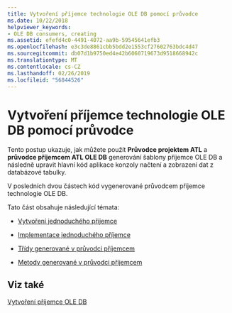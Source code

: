 ```yaml
---
title: Vytvoření příjemce technologie OLE DB pomocí průvodce
ms.date: 10/22/2018
helpviewer_keywords:
- OLE DB consumers, creating
ms.assetid: efefd4c0-4491-4072-aa9b-59545641efb3
ms.openlocfilehash: e3c3de8861cbb5bdd2e1553cf27602763bdc4d47
ms.sourcegitcommit: db07d1b9750ed4e42b6060719673d9518668942c
ms.translationtype: MT
ms.contentlocale: cs-CZ
ms.lasthandoff: 02/26/2019
ms.locfileid: "56844526"
---
```

# <a name="creating-an-ole-db-consumer-using-a-wizard"></a>Vytvoření příjemce technologie OLE DB pomocí průvodce

Tento postup ukazuje, jak můžete použít **Průvodce projektem ATL** a **průvodce příjemcem ATL OLE DB** generování šablony příjemce OLE DB a následně upravit hlavní kód aplikace konzoly načtení a zobrazení dat z databázové tabulky.

V posledních dvou částech kód vygenerované průvodcem příjemce technologie OLE DB.

Tato část obsahuje následující témata:

- [Vytvoření jednoduchého příjemce](../../data/oledb/creating-a-simple-consumer.md)

- [Implementace jednoduchého příjemce](../../data/oledb/implementing-a-simple-consumer.md)

- [Třídy generované v průvodci příjemcem](../../data/oledb/consumer-wizard-generated-classes.md)

- [Metody generované v průvodci příjemcem](../../data/oledb/consumer-wizard-generated-methods.md)

## <a name="see-also"></a>Viz také

[Vytvoření příjemce OLE DB](../../data/oledb/creating-an-ole-db-consumer.md)
